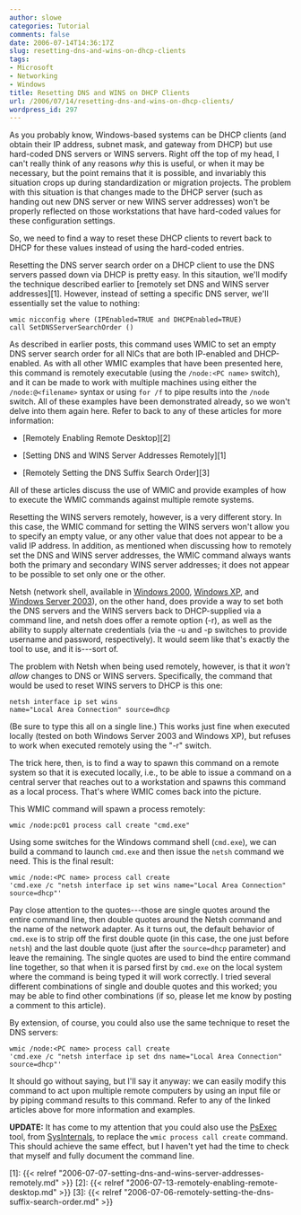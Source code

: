 ```yaml
---
author: slowe
categories: Tutorial
comments: false
date: 2006-07-14T14:36:17Z
slug: resetting-dns-and-wins-on-dhcp-clients
tags:
- Microsoft
- Networking
- Windows
title: Resetting DNS and WINS on DHCP Clients
url: /2006/07/14/resetting-dns-and-wins-on-dhcp-clients/
wordpress_id: 297
---
```


As you probably know, Windows-based systems can be DHCP clients (and obtain their IP address, subnet mask, and gateway from DHCP) but use hard-coded DNS servers or WINS servers. Right off the top of my head, I can't really think of any reasons _why_ this is useful, or when it may be necessary, but the point remains that it is possible, and invariably this situation crops up during standardization or migration projects. The problem with this situation is that changes made to the DHCP server (such as handing out new DNS server or new WINS server addresses) won't be properly reflected on those workstations that have hard-coded values for these configuration settings.

So, we need to find a way to reset these DHCP clients to revert back to DHCP for these values instead of using the hard-coded entries.

Resetting the DNS server search order on a DHCP client to use the DNS servers passed down via DHCP is pretty easy. In this sitaution, we'll modify the technique described earlier to [remotely set DNS and WINS server addresses][1]. However, instead of setting a specific DNS server, we'll essentially set the value to nothing:

    wmic nicconfig where (IPEnabled=TRUE and DHCPEnabled=TRUE) 
    call SetDNSServerSearchOrder ()

As described in earlier posts, this command uses WMIC to set an empty DNS server search order for all NICs that are both IP-enabled and DHCP-enabled. As with all other WMIC examples that have been presented here, this command is remotely executable (using the `/node:<PC name>` switch), and it can be made to work with multiple machines using either the `/node:@<filename>` syntax or using `for /f` to pipe results into the `/node` switch. All of these examples have been demonstrated already, so we won't delve into them again here. Refer to back to any of these articles for more information:

* [Remotely Enabling Remote Desktop][2]

* [Setting DNS and WINS Server Addresses Remotely][1]

* [Remotely Setting the DNS Suffix Search Order][3]

All of these articles discuss the use of WMIC and provide examples of how to execute the WMIC commands against multiple remote systems.

Resetting the WINS servers remotely, however, is a very different story. In this case, the WMIC command for setting the WINS servers won't allow you to specify an empty value, or any other value that does not appear to be a valid IP address. In addition, as mentioned when discussing how to remotely set the DNS and WINS server addresses, the WMIC command always wants both the primary and secondary WINS server addresses; it does not appear to be possible to set only one or the other.

Netsh (network shell, available in [Windows 2000](http://www.microsoft.com/windows2000/default.mspx), [Windows XP](http://www.microsoft.com/windowsxp/default.mspx), and [Windows Server 2003](http://www.microsoft.com/windowsserver2003/default.mspx)), on the other hand, does provide a way to set both the DNS servers and the WINS servers back to DHCP-supplied via a command line, and netsh does offer a remote option (-r), as well as the ability to supply alternate credentials (via the -u and -p switches to provide username and password, respectively). It would seem like that's exactly the tool to use, and it is---sort of.

The problem with Netsh when being used remotely, however, is that it _won't allow_ changes to DNS or WINS servers. Specifically, the command that would be used to reset WINS servers to DHCP is this one:

    netsh interface ip set wins 
    name="Local Area Connection" source=dhcp

(Be sure to type this all on a single line.) This works just fine when executed locally (tested on both Windows Server 2003 and Windows XP), but refuses to work when executed remotely using the "-r" switch.

The trick here, then, is to find a way to spawn this command on a remote system so that it is executed locally, i.e., to be able to issue a command on a central server that reaches out to a workstation and spawns this command as a local process. That's where WMIC comes back into the picture.

This WMIC command will spawn a process remotely:

    wmic /node:pc01 process call create "cmd.exe"

Using some switches for the Windows command shell (`cmd.exe`), we can build a command to launch `cmd.exe` and then issue the `netsh` command we need. This is the final result:

    wmic /node:<PC name> process call create 
    'cmd.exe /c "netsh interface ip set wins name="Local Area Connection" 
    source=dhcp"'

Pay close attention to the quotes---those are single quotes around the entire command line, then double quotes around the Netsh command and the name of the network adapter. As it turns out, the default behavior of `cmd.exe` is to strip off the first double quote (in this case, the one just before `netsh`) and the last double quote (just after the `source=dhcp` parameter) and leave the remaining. The single quotes are used to bind the entire command line together, so that when it is parsed first by `cmd.exe` on the local system where the command is being typed it will work correctly. I tried several different combinations of single and double quotes and this worked; you may be able to find other combinations (if so, please let me know by posting a comment to this article).

By extension, of course, you could also use the same technique to reset the DNS servers:

    wmic /node:<PC name> process call create 
    'cmd.exe /c "netsh interface ip set dns name="Local Area Connection" 
    source=dhcp"'

It should go without saying, but I'll say it anyway: we can easily modify this command to act upon multiple remote computers by using an input file or by piping command results to this command. Refer to any of the linked articles above for more information and examples.

**UPDATE:** It has come to my attention that you could also use the [PsExec](http://www.sysinternals.com/Utilities/PsExec.html) tool, from [SysInternals](http://www.sysinternals.com/), to replace the `wmic process call create` command. This should achieve the same effect, but I haven't yet had the time to check that myself and fully document the command line.

[1]: {{< relref "2006-07-07-setting-dns-and-wins-server-addresses-remotely.md" >}}
[2]: {{< relref "2006-07-13-remotely-enabling-remote-desktop.md" >}}
[3]: {{< relref "2006-07-06-remotely-setting-the-dns-suffix-search-order.md" >}}
